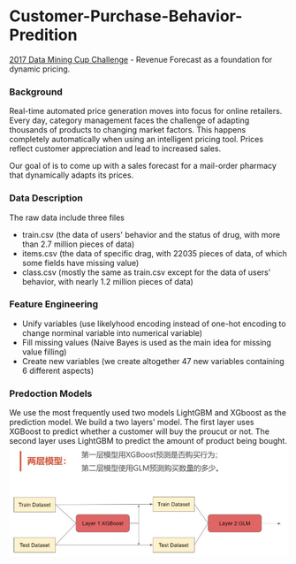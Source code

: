 
# Customer-Purchase-Behavior-Predition
[2017 Data Mining Cup Challenge](https://www.data-mining-cup.com/reviews/dmc-2017/) - Revenue Forecast as a foundation for dynamic pricing.

### Background
Real-time automated price generation moves into focus for online retailers. Every day, category management faces the challenge of adapting thousands of products to changing market factors. This happens completely automatically when using an intelligent pricing tool. Prices reflect customer appreciation and lead to increased sales.

Our goal of is to come up with a sales forecast for a mail-order pharmacy that dynamically adapts its prices.

### Data Description
The raw data include three files
* train.csv (the data of users' behavior and the status of drug, with more than 2.7 million pieces of data)
* items.csv (the data of specific drag, with 22035 pieces of data, of which some fields have missing value)
* class.csv (mostly the same as train.csv except for the data of users' behavior, with nearly 1.2 million pieces of data)

### Feature Engineering
* Unify variables (use likelyhood encoding instead of one-hot encoding to change norminal variable into numerical variable)
* Fill missing values (Naive Bayes is used as the main idea for missing value filling)
* Create new variables (we create altogether 47 new variables containing 6 different aspects)

### Predoction Models
We use the most frequently used two models LightGBM and XGboost as the prediction model.
We build a two layers' model. The first layer uses XGBoost to predict whether a customer will buy the proucut or not. 
The second layer uses LightGBM to predict the amount of product being bought.
<img src="https://github.com/wanfb/Customer-Purchase-Behavior-Predition/blob/master/model.JPG"/>

